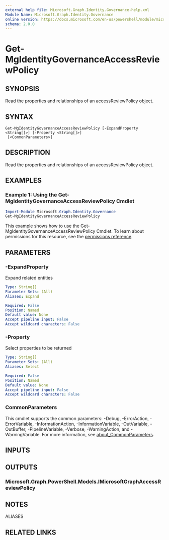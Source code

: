 ```yaml
---
external help file: Microsoft.Graph.Identity.Governance-help.xml
Module Name: Microsoft.Graph.Identity.Governance
online version: https://docs.microsoft.com/en-us/powershell/module/microsoft.graph.identity.governance/get-mgidentitygovernanceaccessreviewpolicy
schema: 2.0.0
---
```


# Get-MgIdentityGovernanceAccessReviewPolicy

## SYNOPSIS
Read the properties and relationships of an accessReviewPolicy object.

## SYNTAX

```
Get-MgIdentityGovernanceAccessReviewPolicy [-ExpandProperty <String[]>] [-Property <String[]>]
 [<CommonParameters>]
```

## DESCRIPTION
Read the properties and relationships of an accessReviewPolicy object.

## EXAMPLES

### Example 1: Using the Get-MgIdentityGovernanceAccessReviewPolicy Cmdlet
```powershell
Import-Module Microsoft.Graph.Identity.Governance
Get-MgIdentityGovernanceAccessReviewPolicy
```

This example shows how to use the Get-MgIdentityGovernanceAccessReviewPolicy Cmdlet.
To learn about permissions for this resource, see the [permissions reference](/graph/permissions-reference).

## PARAMETERS

### -ExpandProperty
Expand related entities

```yaml
Type: String[]
Parameter Sets: (All)
Aliases: Expand

Required: False
Position: Named
Default value: None
Accept pipeline input: False
Accept wildcard characters: False
```

### -Property
Select properties to be returned

```yaml
Type: String[]
Parameter Sets: (All)
Aliases: Select

Required: False
Position: Named
Default value: None
Accept pipeline input: False
Accept wildcard characters: False
```

### CommonParameters
This cmdlet supports the common parameters: -Debug, -ErrorAction, -ErrorVariable, -InformationAction, -InformationVariable, -OutVariable, -OutBuffer, -PipelineVariable, -Verbose, -WarningAction, and -WarningVariable. For more information, see [about_CommonParameters](http://go.microsoft.com/fwlink/?LinkID=113216).

## INPUTS

## OUTPUTS

### Microsoft.Graph.PowerShell.Models.IMicrosoftGraphAccessReviewPolicy
## NOTES

ALIASES

## RELATED LINKS
